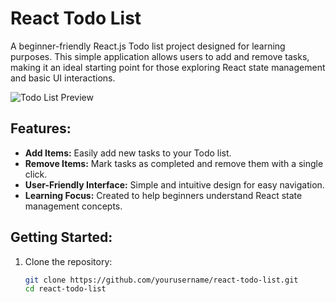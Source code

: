 # React Todo List

A beginner-friendly React.js Todo list project designed for learning purposes. This simple application allows users to add and remove tasks, making it an ideal starting point for those exploring React state management and basic UI interactions.

![Todo List Preview](./images/todo-list-preview.png)

## Features:

- **Add Items:** Easily add new tasks to your Todo list.
- **Remove Items:** Mark tasks as completed and remove them with a single click.
- **User-Friendly Interface:** Simple and intuitive design for easy navigation.
- **Learning Focus:** Created to help beginners understand React state management concepts.

## Getting Started:

1. Clone the repository:

   ```bash
   git clone https://github.com/yourusername/react-todo-list.git
   cd react-todo-list
   ```
